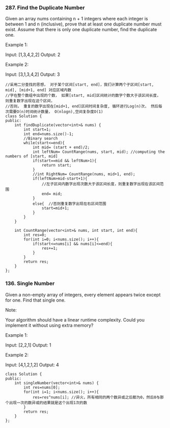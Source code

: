 ### 287. Find the Duplicate Number
Given an array nums containing n + 1 integers where each integer is between 1 and n (inclusive), prove that at least one duplicate number must exist. Assume that there is only one duplicate number, find the duplicate one.

Example 1:

Input: [1,3,4,2,2]
Output: 2

Example 2:

Input: [3,1,3,4,2]
Output: 3

```
//采用二分查找的思想， 对于某个区间[start, end]，我们计算两个子区间[start, mid], [mid+1, end] 对应区域内数
//字在整个数组中出现的个数， 如果[start, mid]区间统计的数字个数大于该区间长度， 则重复数字出现在这个区间， 
//否则， 重复的数字出现在[mid+1, end]区间时间复杂度, 循环进行Log(n)次， 然后每次需要O(n)时间统计数量， O(nlogn),空间复杂度O(1)
class Solution {
public:
    int findDuplicate(vector<int>& nums) {
        int start=1;
        int end=nums.size()-1;
        //Binary search
        while(start<=end){
            int mid= (start + end)/2;
            int leftNum= CountRange(nums, start, mid); //computing the numbers of [start, mid]
            if(start==mid && leftNum>1){
                return start;
            }
            //int RightNum= CountRange(nums, mid+1, end);
            if(leftNum>mid-start+1){
                //左子区间内数字出现次数大于该区间长度，则重复数字出现在该区间范围
                end= mid;
            }
            else{  //否则重复数字出现在右区间范围
                start=mid+1;           
            }
        }
    }
    
    int CountRange(vector<int>& nums, int start, int end){
        int res=0;
        for(int i=0; i<nums.size(); i++){
            if(start<=nums[i] && nums[i]<=end){
                res+=1;
            }
        }
        return res;
    }
};
```
### 136. Single Number
Given a non-empty array of integers, every element appears twice except for one. Find that single one.

Note:

Your algorithm should have a linear runtime complexity. Could you implement it without using extra memory?

Example 1:

Input: [2,2,1]
Output: 1

Example 2:

Input: [4,1,2,1,2]
Output: 4
```
class Solution {
public:
    int singleNumber(vector<int>& nums) {
        int res=nums[0];
        for(int i=1; i<nums.size(); i++){
            res=res^nums[i]; //异火，所有相同的两个数异或之后都为0，然后0与那个出现一次的数异或的结果就是这个出现1次的数
        }
        return res;
    }
};
```
